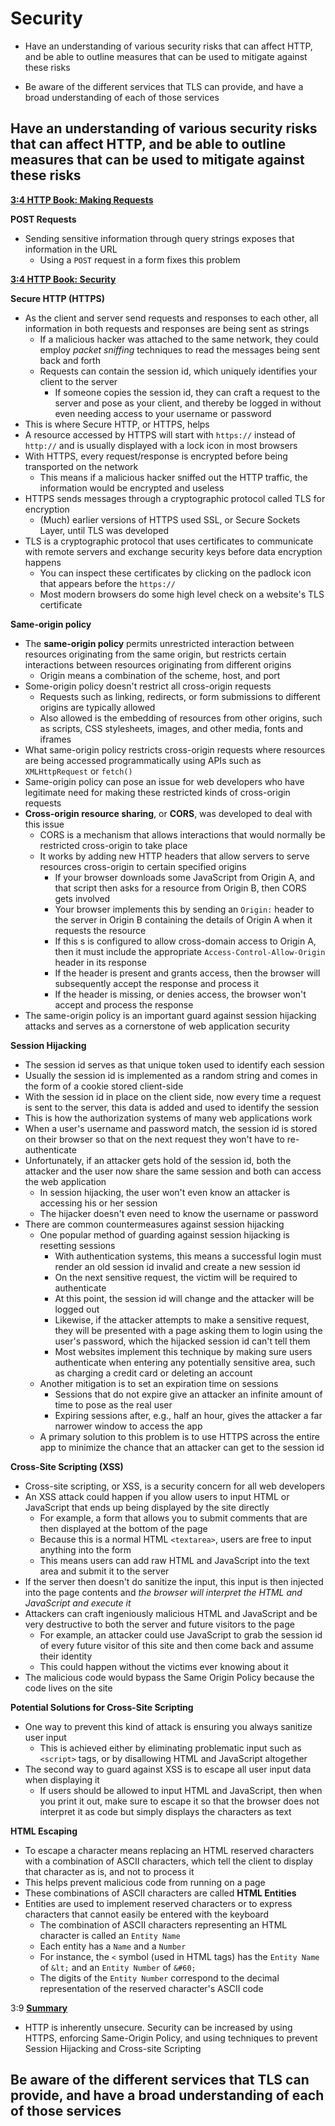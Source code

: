 # Security

* Have an understanding of various security risks that can affect HTTP, and be able to outline measures that can be used to mitigate against these risks

* Be aware of the different services that TLS can provide, and have a broad understanding of each of those services



## Have an understanding of various security risks that can affect HTTP, and be able to outline measures that can be used to mitigate against these risks

**<u>3:4 HTTP Book: Making Requests</u>**

**POST Requests**

* Sending sensitive information through query strings exposes that information in the URL
  * Using a `POST` request in a form fixes this problem



**<u>3:4 HTTP Book: Security</u>**

**Secure HTTP (HTTPS)**

* As the client and server send requests and responses to each other, all information in both requests and responses are being sent as strings
  * If a malicious hacker was attached to the same network, they could employ *packet sniffing* techniques to read the messages being sent back and forth
  * Requests can contain the session id, which uniquely identifies your client to the server
    * If someone copies the session id, they can craft a request to the server and pose as your client, and thereby be logged in without even needing access to your username or password
* This is where Secure HTTP, or HTTPS, helps
* A resource accessed by HTTPS will start with `https://` instead of `http://` and is usually displayed with a lock icon in most browsers
* With HTTPS, every request/response is encrypted before being transported on the network
  * This means if a malicious hacker sniffed out the HTTP traffic, the information would be encrypted and useless
* HTTPS sends messages through a cryptographic protocol called TLS for encryption
  * (Much) earlier versions of HTTPS used SSL, or Secure Sockets Layer, until TLS was developed
* TLS is a cryptographic protocol that uses certificates to communicate with remote servers and exchange security keys before data encryption happens
  * You can inspect these certificates by clicking on the padlock icon that appears before the `https://`
  * Most modern browsers do some high level check on a website's TLS certificate

**Same-origin policy**

* The **same-origin policy** permits unrestricted interaction between resources originating from the same origin, but restricts certain interactions between resources originating from different origins
  * Origin means a combination of the scheme, host, and port
* Some-origin policy doesn't restrict all cross-origin requests
  * Requests such as linking, redirects, or form submissions to different origins are typically allowed
  * Also allowed is the embedding of resources from other origins, such as scripts, CSS stylesheets, images, and other media, fonts and iframes
* What same-origin policy restricts cross-origin requests where resources are being accessed programmatically using APIs such as `XMLHttpRequest` or `fetch()`
* Same-origin policy can pose an issue for web developers who have legitimate need for making these restricted kinds of cross-origin requests
* **Cross-origin resource sharing**, or **CORS**, was developed to deal with this issue
  * CORS is a mechanism that allows interactions that would normally be restricted cross-origin to take place
  * It works by adding new HTTP headers that allow servers to serve resources cross-origin to certain specified origins
    * If your browser downloads some JavaScript from Origin A, and that script then asks for a resource from Origin B, then CORS gets involved
    * Your browser implements this by sending an `Origin:` header to the server in Origin B containing the details of Origin A when it requests the resource
    * If this s is configured to allow cross-domain access to Origin A, then it must include the appropriate `Access-Control-Allow-Origin` header in its response
    * If the header is present and grants access, then the browser will subsequently accept the response and process it
    * If the header is missing, or denies access, the browser won't accept and process the response
* The same-origin policy is an important guard against session hijacking attacks and serves as a cornerstone of web application security

**Session Hijacking**

* The session id serves as that unique token used to identify each session
* Usually the session id is implemented as a random string and comes in the form of a cookie stored client-side
* With the session id in place on the client side, now every time a request is sent to the server, this data is added and used to identify the session
* This is how the authorization systems of many web applications work
* When a user's username and password match, the session id is stored on their browser so that on the next request they won't have to re-authenticate
* Unfortunately, if an attacker gets hold of the session id, both the attacker and the user now share the same session and both can access the web application
  * In session hijacking, the user won't even know an attacker is accessing his or her session
  * The hijacker doesn't even need to know the username or password
* There are common countermeasures against session hijacking
  * One popular method of guarding against session hijacking is resetting sessions
    * With authentication systems, this means a successful login must render an old session id invalid and create a new session id
    * On the next sensitive request, the victim will be required to authenticate
    * At this point, the session id will change and the attacker will be logged out
    * Likewise, if the attacker attempts to make a sensitive request, they will be presented with a page asking them to login using the user's password, which the hijacked session id can't tell them
    * Most websites implement this technique by making sure users authenticate when entering any potentially sensitive area, such as charging a credit card or deleting an account
  * Another mitigation is to set an expiration time on sessions
    * Sessions that do not expire give an attacker an infinite amount of time to pose as the real user
    * Expiring sessions after, e.g., half an hour, gives the attacker a far narrower window to access the app
  * A primary solution to this problem is to use HTTPS across the entire app to minimize the chance that an attacker can get to the session id

**Cross-Site Scripting (XSS)**

* Cross-site scripting, or XSS, is a security concern for all web developers
* An XSS attack could happen if you allow users to input HTML or JavaScript that ends up being displayed by the site directly
  * For example, a form that allows you to submit comments that are then displayed at the bottom of the page
  * Because this is a normal HTML `<textarea>`, users are free to input anything into the form
  * This means users can add raw HTML and JavaScript into the text area and submit it to the server
* If the server then doesn't do sanitize the input, this input is then injected into the page contents and *the browser will interpret the HTML and JavaScript and execute it*
* Attackers can craft ingeniously malicious HTML and JavaScript and be very destructive to both the server and future visitors to the page
  * For example, an attacker could use JavaScript to grab the session id of every future visitor of this site and then come back and assume their identity
  * This could happen without the victims ever knowing about it
* The malicious code would bypass the Same Origin Policy because the code lives on the site

**Potential Solutions for Cross-Site Scripting**

* One way to prevent this kind of attack is ensuring you always sanitize user input
  * This is achieved either by eliminating problematic input such as `<script>` tags, or by disallowing HTML and JavaScript altogether
* The second way to guard against XSS is to escape all user input data when displaying it
  * If users should be allowed to input HTML and JavaScript, then when you print it out, make sure to escape it so that the browser does not interpret it as code but simply displays the characters as text

**HTML Escaping**

* To escape a character means replacing an HTML reserved characters with a combination of ASCII characters, which tell the client to display that character as is, and not to process it
* This helps prevent malicious code from running on a page
* These combinations of ASCII characters are called **HTML Entities**
* Entities are used to implement reserved characters or to express characters that cannot easily be entered with the keyboard
  * The combination of ASCII characters representing an HTML character is called an `Entity Name` 
  * Each entity has a `Name` and a `Number`
  * For instance, the `<` symbol (used in HTML tags) has the `Entity Name` of `&lt;` and an `Entity Number` of `&#60;`
  * The digits of the `Entity Number` correspond to the decimal representation of the reserved character's ASCII code

3:9 **<u>Summary</u>**

* HTTP is inherently unsecure. Security can be increased by using HTTPS, enforcing Same-Origin Policy, and using techniques to prevent Session Hijacking and Cross-site Scripting



## Be aware of the different services that TLS can provide, and have a broad understanding of each of those services





